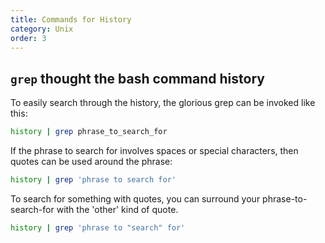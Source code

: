 ```yaml
---
title: Commands for History
category: Unix
order: 3
---
```


## `grep` thought the bash command history 

To easily search through the history, the glorious grep can be invoked like this:

``` bash
history | grep phrase_to_search_for
```

If the phrase to search for involves spaces or special characters, then quotes can be used around the phrase:

``` bash
history | grep 'phrase to search for'
```

To search for something with quotes, you can surround your phrase-to-search-for with the 'other' kind of quote.

``` bash
history | grep 'phrase to "search" for'
```